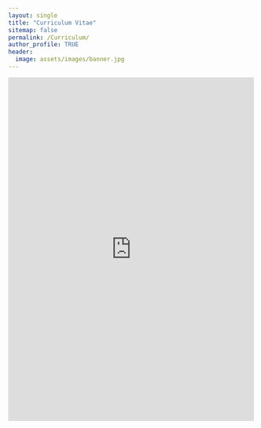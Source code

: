 ```yaml
---
layout: single
title: "Curriculum Vitae"
sitemap: false
permalink: /Curriculum/
author_profile: TRUE
header:
  image: assets/images/banner.jpg
---
```



<embed src="https://luanmugarte.github.io/assets/download/Luan_Mugarte_CV.pdf" width="500" height="700" type="application/pdf">
	 
